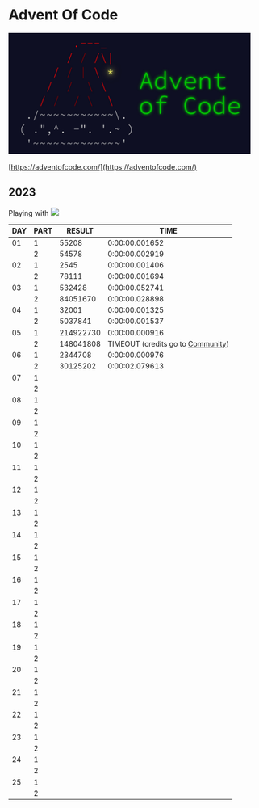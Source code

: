 # Advent Of Code

<img src="img.jpg" height=240px>

[https://adventofcode.com/](https://adventofcode.com/)


## 2023
Playing with ![](https://img.shields.io/badge/Python-3776AB?style=for-the-badge&logo=python&logoColor=black) 
<!-- and ![](https://img.shields.io/badge/JavaScript-F7DF1E?style=for-the-badge&logo=javascript&logoColor=black) -->

|DAY | PART | RESULT      | TIME |
|----|------|-------------|------|
|01  |   1  |  55208      |  0:00:00.001652 |
|    |   2  |  54578      |  0:00:00.002919 |
|02  |   1  |  2545       |  0:00:00.001406 |
|    |   2  |  78111      |  0:00:00.001694 |
|03  |   1  |  532428     |  0:00:00.052741 |
|    |   2  |  84051670   |  0:00:00.028898 |
|04  |   1  |  32001      |  0:00:00.001325 |
|    |   2  |  5037841    |  0:00:00.001537 |
|05  |   1  |  214922730  |  0:00:00.000916 |
|    |   2  |  148041808  |  TIMEOUT (credits go to [Community](https://www.reddit.com/r/adventofcode/comments/18b4b0r/2023_day_5_solutions/)) | 
|06  |   1  |  2344708    |  0:00:00.000976 |
|    |   2  |  30125202   |  0:00:02.079613 |
|07  |   1  |     |   |
|    |   2  |     |   |
|08  |   1  |     |   |
|    |   2  |     |   |
|09  |   1  |     |   |
|    |   2  |     |   |
|10  |   1  |     |   |
|    |   2  |     |   |
|11  |   1  |     |   |
|    |   2  |     |   |
|12  |   1  |     |   |
|    |   2  |     |   |
|13  |   1  |     |   |
|    |   2  |     |   |
|14  |   1  |     |   |
|    |   2  |     |   |
|15  |   1  |     |   |
|    |   2  |     |   |
|16  |   1  |     |   |
|    |   2  |     |   |
|17  |   1  |     |   |
|    |   2  |     |   |
|18  |   1  |     |   |
|    |   2  |     |   |
|19  |   1  |     |   |
|    |   2  |     |   |
|20  |   1  |     |   |
|    |   2  |     |   |
|21  |   1  |     |   |
|    |   2  |     |   |
|22  |   1  |     |   |
|    |   2  |     |   |
|23  |   1  |     |   |
|    |   2  |     |   |
|24  |   1  |     |   |
|    |   2  |     |   |
|25  |   1  |     |   |
|    |   2  |     |   |

